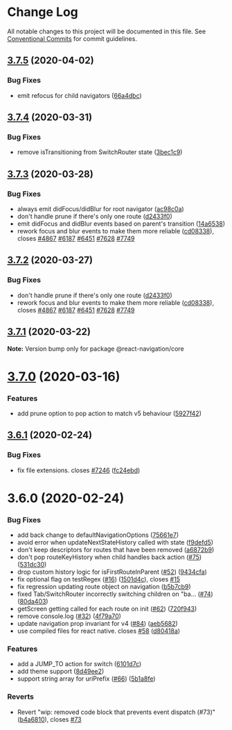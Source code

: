 # Change Log

All notable changes to this project will be documented in this file.
See [Conventional Commits](https://conventionalcommits.org) for commit guidelines.

## [3.7.5](https://github.com/react-navigation/react-navigation-core/compare/@react-navigation/core@3.7.4...@react-navigation/core@3.7.5) (2020-04-02)


### Bug Fixes

* emit refocus for child navigators ([66a4dbc](https://github.com/react-navigation/react-navigation-core/commit/66a4dbccd8e7b3cda51a1d9c7e9397dfc58d6b9e))





## [3.7.4](https://github.com/react-navigation/react-navigation-core/compare/@react-navigation/core@3.7.3...@react-navigation/core@3.7.4) (2020-03-31)


### Bug Fixes

* remove isTransitioning from SwitchRouter state ([3bec1c9](https://github.com/react-navigation/react-navigation-core/commit/3bec1c964a49136c0ead8e8ba8a8c66c556bbcba))





## [3.7.3](https://github.com/react-navigation/react-navigation-core/compare/@react-navigation/core@3.7.1...@react-navigation/core@3.7.3) (2020-03-28)


### Bug Fixes

* always emit didFocus/didBlur for root navigator ([ac98c0a](https://github.com/react-navigation/react-navigation-core/commit/ac98c0a668fe21200d0c6f62ae3043f92cc5aa7e))
* don't handle prune if there's only one route ([d2433f0](https://github.com/react-navigation/react-navigation-core/commit/d2433f0ab8f9791df8169de4ddfdeed9bc699e3e))
* emit didFocus and didBlur events based on parent's transition ([14a6538](https://github.com/react-navigation/react-navigation-core/commit/14a6538cc8e12c50d5d10722d75c9395a0a281ec))
* rework focus and blur events to make them more reliable ([cd08338](https://github.com/react-navigation/react-navigation-core/commit/cd083381866506a192f1ec842ac169f2b4277ca5)), closes [#4867](https://github.com/react-navigation/react-navigation-core/issues/4867) [#6187](https://github.com/react-navigation/react-navigation-core/issues/6187) [#6451](https://github.com/react-navigation/react-navigation-core/issues/6451) [#7628](https://github.com/react-navigation/react-navigation-core/issues/7628) [#7749](https://github.com/react-navigation/react-navigation-core/issues/7749)





## [3.7.2](https://github.com/react-navigation/react-navigation-core/compare/@react-navigation/core@3.7.1...@react-navigation/core@3.7.2) (2020-03-27)


### Bug Fixes

* don't handle prune if there's only one route ([d2433f0](https://github.com/react-navigation/react-navigation-core/commit/d2433f0ab8f9791df8169de4ddfdeed9bc699e3e))
* rework focus and blur events to make them more reliable ([cd08338](https://github.com/react-navigation/react-navigation-core/commit/cd083381866506a192f1ec842ac169f2b4277ca5)), closes [#4867](https://github.com/react-navigation/react-navigation-core/issues/4867) [#6187](https://github.com/react-navigation/react-navigation-core/issues/6187) [#6451](https://github.com/react-navigation/react-navigation-core/issues/6451) [#7628](https://github.com/react-navigation/react-navigation-core/issues/7628) [#7749](https://github.com/react-navigation/react-navigation-core/issues/7749)





## [3.7.1](https://github.com/react-navigation/react-navigation-core/compare/@react-navigation/core@3.7.0...@react-navigation/core@3.7.1) (2020-03-22)

**Note:** Version bump only for package @react-navigation/core





# [3.7.0](https://github.com/react-navigation/react-navigation-core/compare/@react-navigation/core@3.6.1...@react-navigation/core@3.7.0) (2020-03-16)


### Features

* add prune option to pop action to match v5 behaviour ([5927f42](https://github.com/react-navigation/react-navigation-core/commit/5927f4287f5e1ab106537865523daa1c03b14b47))





## [3.6.1](https://github.com/react-navigation/react-navigation-core/compare/@react-navigation/core@3.6.0...@react-navigation/core@3.6.1) (2020-02-24)


### Bug Fixes

* fix file extensions. closes [#7246](https://github.com/react-navigation/react-navigation-core/issues/7246) ([fc24ebd](https://github.com/react-navigation/react-navigation-core/commit/fc24ebd16c1010be4caaf3ead705909f283532f4))





# 3.6.0 (2020-02-24)


### Bug Fixes

* add back change to defaultNavigationOptions ([75661e7](https://github.com/react-navigation/react-navigation-core/commit/75661e761595aa01c61820784bc40324c60344ed))
* avoid error when updateNextStateHistory called with state ([f9defd5](https://github.com/react-navigation/react-navigation-core/commit/f9defd5afb171870aa015fd9c40e91adfa8ffe3b))
* don't keep descriptors for routes that have been removed ([a6872b9](https://github.com/react-navigation/react-navigation-core/commit/a6872b900af3687ab7775e639cc06eb38d65ebbb))
* don't pop routeKeyHistory when child handles back action ([#75](https://github.com/react-navigation/react-navigation-core/issues/75)) ([531dc30](https://github.com/react-navigation/react-navigation-core/commit/531dc30530d133fe37086e9ef8804da8cf1db0ae))
* drop custom history logic for isFirstRouteInParent ([#52](https://github.com/react-navigation/react-navigation-core/issues/52)) ([9434cfa](https://github.com/react-navigation/react-navigation-core/commit/9434cfa41835e7f709b505e846ee46cab7330a84))
* fix optional flag on testRegex ([#16](https://github.com/react-navigation/react-navigation-core/issues/16)) ([1501d4c](https://github.com/react-navigation/react-navigation-core/commit/1501d4cd85d04ac6187a58cc39a9aee8c97ce1ab)), closes [#15](https://github.com/react-navigation/react-navigation-core/issues/15)
* fix regression updating route object on navigation ([b5b7cb9](https://github.com/react-navigation/react-navigation-core/commit/b5b7cb91b2619faa64cb4955b5785e55fcb23af0))
* fixed Tab/SwitchRouter incorrectly switching children on "ba… ([#74](https://github.com/react-navigation/react-navigation-core/issues/74)) ([80da403](https://github.com/react-navigation/react-navigation-core/commit/80da403c61ec83deb306ce8482b8e74610a8c77f))
* getScreen getting called for each route on init ([#62](https://github.com/react-navigation/react-navigation-core/issues/62)) ([720f943](https://github.com/react-navigation/react-navigation-core/commit/720f943fcf04f841897f16bea680ec9f427a35e1))
* remove console.log ([#32](https://github.com/react-navigation/react-navigation-core/issues/32)) ([4f79a70](https://github.com/react-navigation/react-navigation-core/commit/4f79a705e585c15eec4fa39dc664e6333bb2ca19))
* update navigation prop invariant for v4 ([#84](https://github.com/react-navigation/react-navigation-core/issues/84)) ([aeb5682](https://github.com/react-navigation/react-navigation-core/commit/aeb5682693798d1eeee12e372e4a33177099c06e))
* use compiled files for react native. closes [#58](https://github.com/react-navigation/react-navigation-core/issues/58) ([d80418a](https://github.com/react-navigation/react-navigation-core/commit/d80418a2ec7532b4d3f000c3e67a96f7d8c27282))


### Features

* add a JUMP_TO action for switch ([6101d7c](https://github.com/react-navigation/react-navigation-core/commit/6101d7c1810366555a077a59f8bd375ff7dd7134))
* add theme support ([8d49ee2](https://github.com/react-navigation/react-navigation-core/commit/8d49ee27717ad8c7fb56c14fa0acbad2ae16e981))
* support string array for uriPrefix ([#66](https://github.com/react-navigation/react-navigation-core/issues/66)) ([5b1a8fe](https://github.com/react-navigation/react-navigation-core/commit/5b1a8fed6056a2487311820b325af5f0c9bdadb1))


### Reverts

* Revert "wip: removed code block that prevents event dispatch (#73)" ([b4a6810](https://github.com/react-navigation/react-navigation-core/commit/b4a6810235e302bcf05b62a0f01c30b29d06d96e)), closes [#73](https://github.com/react-navigation/react-navigation-core/issues/73)
